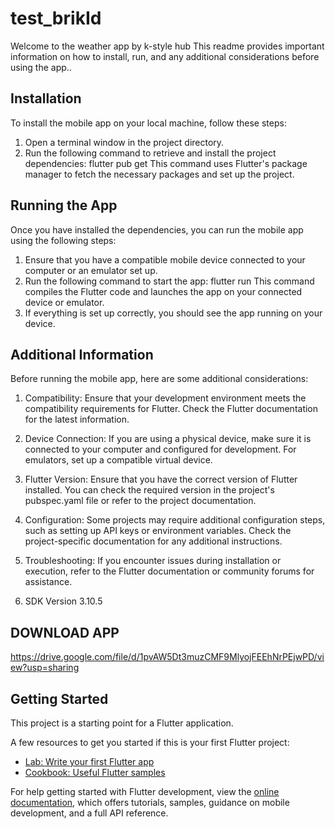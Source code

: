 # test_brikId

Welcome to the weather app by k-style hub This readme provides important information on how to install, run, and any additional considerations before using the app..

## Installation

To install the mobile app on your local machine, follow these steps:

1. Open a terminal window in the project directory.
2. Run the following command to retrieve and install the project dependencies:
   flutter pub get
   This command uses Flutter's package manager to fetch the necessary packages and set up the project.

## Running the App

Once you have installed the dependencies, you can run the mobile app using the following steps:

1. Ensure that you have a compatible mobile device connected to your computer or an emulator set up.
2. Run the following command to start the app:
   flutter run
   This command compiles the Flutter code and launches the app on your connected device or emulator.
3. If everything is set up correctly, you should see the app running on your device.

## Additional Information

Before running the mobile app, here are some additional considerations:

1. Compatibility: Ensure that your development environment meets the compatibility requirements for Flutter. Check the Flutter documentation for the latest information.

2. Device Connection: If you are using a physical device, make sure it is connected to your computer and configured for development. For emulators, set up a compatible virtual device.

3. Flutter Version: Ensure that you have the correct version of Flutter installed. You can check the required version in the project's pubspec.yaml file or refer to the project documentation.

4. Configuration: Some projects may require additional configuration steps, such as setting up API keys or environment variables. Check the project-specific documentation for any additional instructions.

5. Troubleshooting: If you encounter issues during installation or execution, refer to the Flutter documentation or community forums for assistance.

6. SDK Version 3.10.5

## DOWNLOAD APP

https://drive.google.com/file/d/1pvAW5Dt3muzCMF9MlyojFEEhNrPEjwPD/view?usp=sharing

## Getting Started

This project is a starting point for a Flutter application.

A few resources to get you started if this is your first Flutter project:

- [Lab: Write your first Flutter app](https://docs.flutter.dev/get-started/codelab)
- [Cookbook: Useful Flutter samples](https://docs.flutter.dev/cookbook)

For help getting started with Flutter development, view the
[online documentation](https://docs.flutter.dev/), which offers tutorials,
samples, guidance on mobile development, and a full API reference.
